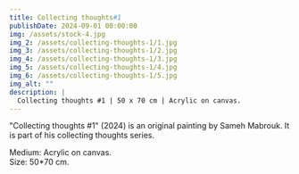 ```yaml
---
title: Collecting thoughts#1
publishDate: 2024-09-01 00:00:00
img: /assets/stock-4.jpg
img_2: /assets/collecting-thoughts-1/1.jpg
img_3: /assets/collecting-thoughts-1/2.jpg
img_4: /assets/collecting-thoughts-1/3.jpg
img_5: /assets/collecting-thoughts-1/4.jpg
img_6: /assets/collecting-thoughts-1/5.jpg
img_alt: ""
description: |
  Collecting thoughts #1 | 50 x 70 cm | Acrylic on canvas.
---
```


"Collecting thoughts #1" (2024) is an original painting by Sameh Mabrouk. It is part of his collecting thoughts series.

Medium: Acrylic on canvas.\
Size: 50*70 cm.